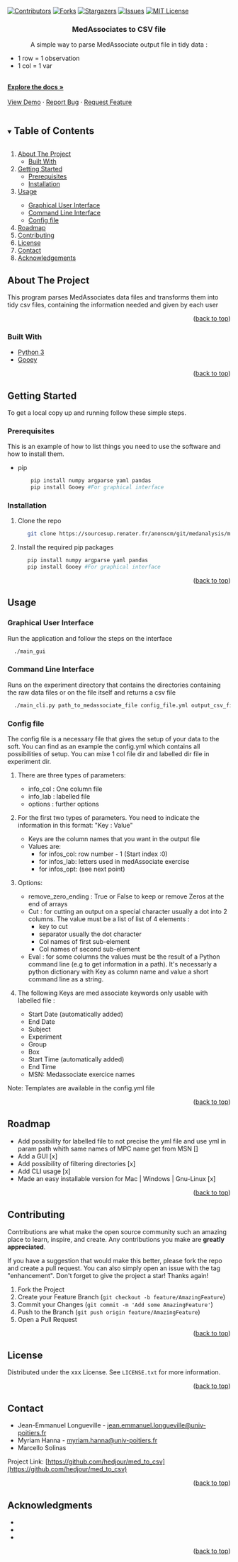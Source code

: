 <div id="top"></div>
<!--
*** Thanks for checking out the Best-README-Template. If you have a suggestion
*** that would make this better, please fork the repo and create a pull request
*** or simply open an issue with the tag "enhancement".
*** Don't forget to give the project a star!
*** Thanks again! Now go create something AMAZING! :D
-->



<!-- PROJECT SHIELDS -->
<!--
*** I'm using markdown "reference style" links for readability.
*** Reference links are enclosed in brackets [ ] instead of parentheses ( ).
*** See the bottom of this document for the declaration of the reference variables
*** for contributors-url, forks-url, etc. This is an optional, concise syntax you may use.
*** https://www.markdownguide.org/basic-syntax/#reference-style-links
-->
[![Contributors][contributors-shield]][contributors-url]
[![Forks][forks-shield]][forks-url]
[![Stargazers][stars-shield]][stars-url]
[![Issues][issues-shield]][issues-url]
[![MIT License][license-shield]][license-url]


<h3 align="center">MedAssociates to CSV file</h3>

  <p align="center">
    A simple way to parse MedAssociate output file in tidy data :
    <ul>
      <li> 1 row = 1 observation
      <li> 1 col = 1 var
    </ul>
    <br />
    <a href="https://github.com/hedjour/med_to_csv"><strong>Explore the docs »</strong></a>
    <br />
    <br />
    <a href="https://github.com/hedjour/med_to_csv">View Demo</a>
    ·
    <a href="https://github.com/hedjour/med_to_csv/issues">Report Bug</a>
    ·
    <a href="https://github.com/hedjour/med_to_csv/issues">Request Feature</a>
  </p>
</div>



<!-- TABLE OF CONTENTS -->
<details open="open">
  <summary><h2 style="display: inline-block">Table of Contents</h2></summary>
  <ol>
    <li>
      <a href="#about-the-project">About The Project</a>
      <ul>
        <li><a href="#built-with">Built With</a></li>
      </ul>
    </li>
    <li>
      <a href="#getting-started">Getting Started</a>
      <ul>
        <li><a href="#prerequisites">Prerequisites</a></li>
        <li><a href="#installation">Installation</a></li>
      </ul>
    </li>
    <li>
      <a href="#usage">Usage</a></li>
      <ul>
        <li><a href="#Graphical-User-Interface">Graphical User Interface</a></li>
        <li><a href="#Command-Line-Interface">Command Line Interface</a></li>
        <li><a href="#config-file">Config file</a></li>
      </ul>
    <li><a href="#roadmap">Roadmap</a></li>
    <li><a href="#contributing">Contributing</a></li>
    <li><a href="#license">License</a></li>
    <li><a href="#contact">Contact</a></li>
    <li><a href="#acknowledgements">Acknowledgements</a></li>
  </ol>
</details>


<!-- ABOUT THE PROJECT -->
## About The Project
This program parses MedAssociates data files and transforms them into tidy csv files, containing the information needed and given by each user


<p align="right">(<a href="#top">back to top</a>)</p>

### Built With

* [Python 3](https://www.python.org/)
* [Gooey](https://github.com/chriskiehl/Gooey)

<p align="right">(<a href="#top">back to top</a>)</p>



<!-- GETTING STARTED -->
## Getting Started

To get a local copy up and running follow these simple steps.

### Prerequisites

This is an example of how to list things you need to use the software and how to install them.
* pip
  ```sh
      pip install numpy argparse yaml pandas
      pip install Gooey #For graphical interface
  ```

### Installation

1. Clone the repo
   ```sh
      git clone https://sourcesup.renater.fr/anonscm/git/medanalysis/medanalysis.git
   ```
2. Install the required pip packages
   ```sh
      pip install numpy argparse yaml pandas
      pip install Gooey #For graphical interface
   ```

<p align="right">(<a href="#top">back to top</a>)</p>



<!-- USAGE EXAMPLES -->
## Usage

### Graphical User Interface
Run the application and follow the steps on the interface
  ```sh
    ./main_gui
  ```
### Command Line Interface
Runs on the experiment directory that contains the directories containing the raw data files or on the file itself and returns a csv file 
  ```sh
    ./main_cli.py path_to_medassociate_file config_file.yml output_csv_file
  ```


### Config file

The config file is a necessary file that gives the setup of your data to the soft.
You can find as an example the config.yml which contains all possibilities of setup.
You can mixe 1 col file dir and labelled dir file in experiment dir.

1. There are three types of parameters:
    * info_col : One column file
    * info_lab : labelled file
    * options : further options

2. For the first two types of parameters.
    You need to indicate the information in this format: "Key : Value"
    * Keys are the column names that you want in the output file
    * Values are:
      * for infos_col: row number - 1 (Start index :0)
      * for infos_lab: letters used in medAssociate exercise
      * for infos_opt: (see next point)

3. Options:
    * remove_zero_ending : True or False to keep or remove Zeros at the end of arrays
    * Cut : for cutting an output on a special character usually a dot into 2 columns. The value must be a list of list of 4 elements :
      * key to cut
      * separator usually the dot character
      * Col names of first sub-element
      * Col names of second sub-element
    * Eval : for some columns the values must be the result of a Python command line (e.g to get information in a path). It's necessarly a python dictionary with Key as column name and value a short command line as a string.

4. The following Keys are med associate keywords only usable with labelled file :
    * Start Date (automatically added)
    * End Date
    * Subject
    * Experiment
    * Group
    * Box
    * Start Time (automatically added)
    * End Time
    * MSN: Medassociate exercice names

Note: Templates are available in the config.yml file

<p align="right">(<a href="#top">back to top</a>)</p>

<!-- ROADMAP -->
## Roadmap

* Add possibility for labelled file to not precise the yml file and use yml in param path whith same
 names of MPC name get from MSN []
* Add a GUI  [x]
* Add possibility of filtering directories [x]
* Add CLI usage [x]
* Made an easy installable version for Mac | Windows | Gnu-Linux [x]

<p align="right">(<a href="#top">back to top</a>)</p>


<!-- CONTRIBUTING -->
## Contributing

Contributions are what make the open source community such an amazing place to learn, inspire, and create. Any contributions you make are **greatly appreciated**.

If you have a suggestion that would make this better, please fork the repo and create a pull request. You can also simply open an issue with the tag "enhancement".
Don't forget to give the project a star! Thanks again!

1. Fork the Project
2. Create your Feature Branch (`git checkout -b feature/AmazingFeature`)
3. Commit your Changes (`git commit -m 'Add some AmazingFeature'`)
4. Push to the Branch (`git push origin feature/AmazingFeature`)
5. Open a Pull Request

<p align="right">(<a href="#top">back to top</a>)</p>



<!-- LICENSE -->
## License

Distributed under the xxx License. See `LICENSE.txt` for more information.

<p align="right">(<a href="#top">back to top</a>)</p>



<!-- CONTACT -->
## Contact

* Jean-Emmanuel Longueville - jean.emmanuel.longueville@univ-poitiers.fr
* Myriam Hanna - myriam.hanna@univ-poitiers.fr
* Marcello Solinas

Project Link: [https://github.com/hedjour/med_to_csv](https://github.com/hedjour/med_to_csv)

<p align="right">(<a href="#top">back to top</a>)</p>



<!-- ACKNOWLEDGMENTS -->
## Acknowledgments

* []()
* []()
* []()

<p align="right">(<a href="#top">back to top</a>)</p>



<!-- MARKDOWN LINKS & IMAGES -->
<!-- https://www.markdownguide.org/basic-syntax/#reference-style-links -->
[contributors-shield]: https://img.shields.io/github/contributors/hedjour/med_to_csv.svg?style=for-the-badge
[contributors-url]: https://github.com/hedjour/med_to_csv/graphs/contributors
[forks-shield]: https://img.shields.io/github/forks/hedjour/med_to_csv.svg?style=for-the-badge
[forks-url]: https://github.com/hedjour/med_to_csv/network/members
[stars-shield]: https://img.shields.io/github/stars/hedjour/med_to_csv.svg?style=for-the-badge
[stars-url]: https://github.com/hedjour/med_to_csv/stargazers
[issues-shield]: https://img.shields.io/github/issues/hedjour/med_to_csv.svg?style=for-the-badge
[issues-url]: https://github.com/hedjour/med_to_csv/issues
[license-shield]: https://img.shields.io/github/license/hedjour/med_to_csv.svg?style=for-the-badge
[license-url]: https://github.com/hedjour/med_to_csv/blob/master/LICENSE.txt
[linkedin-shield]: https://img.shields.io/badge/-LinkedIn-black.svg?style=for-the-badge&logo=linkedin&colorB=555
[linkedin-url]: https://linkedin.com/in/linkedin_username
[product-screenshot]: images/screenshot.png
